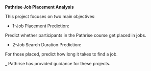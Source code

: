 **Pathrise Job Placement Analysis**

This project focuses on two main objectives:

 * 1-Job Placement Prediction:

Predict whether participants in the Pathrise course get placed in jobs.

 * 2-Job Search Duration Prediction: 

For those placed, predict how long it takes to find a job.

 _ Pathrise has provided guidance for these projects.
